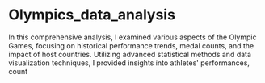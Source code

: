 # Olympics_data_analysis
In this comprehensive analysis, I examined various aspects of the Olympic Games, focusing on historical performance trends, medal counts, and the impact of host countries. Utilizing advanced statistical methods and data visualization techniques, I provided insights into athletes' performances, count
